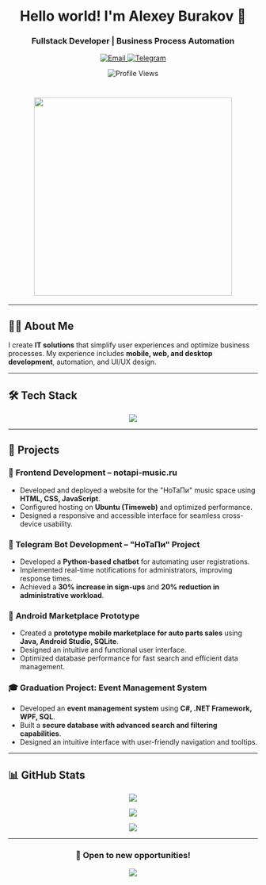 <h1 align="center">Hello world! I'm Alexey Burakov 👋</h1>
<h3 align="center">Fullstack Developer | Business Process Automation</h3>

<p align="center">
  <a href="mailto:alexeybyr.code@gmail.com">
    <img src="https://img.shields.io/badge/Email-D14836?style=for-the-badge&logo=gmail&logoColor=white" alt="Email">
  </a>
  <a href="https://t.me/ABC0010">
    <img src="https://img.shields.io/badge/Telegram-26A5E4?style=for-the-badge&logo=telegram&logoColor=white" alt="Telegram">
  </a>
</p>

<p align="center">
  <img src="https://komarev.com/ghpvc/?username=alexey2hu&label=Profile+Views&color=blue&style=flat-square" alt="Profile Views" />
</p>

<h1 align="center">
  <img src="https://user-images.githubusercontent.com/74038190/212750155-3ceddfbd-19d3-40a3-87af-8d329c8323c4.gif"
	width="400px">
</h1>

---

## 🧑‍💻 About Me

I create **IT solutions** that simplify user experiences and optimize business processes. My experience includes **mobile, web, and desktop development**, automation, and UI/UX design.

---

## 🛠️ Tech Stack

<p align="center">
	<img src="https://skillicons.dev/icons?i=html,css,js,cpp,cs,java,python,go,mysql,git" />
</p>

---

## 🚀 Projects

### 🎸 **Frontend Development – notapi-music.ru**

- Developed and deployed a website for the "НоТаПи" music space using **HTML, CSS, JavaScript**.
- Configured hosting on **Ubuntu (Timeweb)** and optimized performance.
- Designed a responsive and accessible interface for seamless cross-device usability.

### 🤖 **Telegram Bot Development – "НоТаПи" Project**

- Developed a **Python-based chatbot** for automating user registrations.
- Implemented real-time notifications for administrators, improving response times.
- Achieved a **30% increase in sign-ups** and **20% reduction in administrative workload**.

### 📱 **Android Marketplace Prototype**

- Created a **prototype mobile marketplace for auto parts sales** using **Java, Android Studio, SQLite**.
- Designed an intuitive and functional user interface.
- Optimized database performance for fast search and efficient data management.

### 🎓 **Graduation Project: Event Management System**

- Developed an **event management system** using **C#, .NET Framework, WPF, SQL**.
- Built a **secure database with advanced search and filtering capabilities**.
- Designed an intuitive interface with user-friendly navigation and tooltips.

---

## 📊 GitHub Stats

<p align="center">
  <img src="https://github-readme-stats.vercel.app/api?username=alexey2hu&show_icons=true&theme=tokyonight">
</p>

<p align="center">
  <img src="https://github-readme-streak-stats.vercel.app?user=alexey2hu&theme=tokyonight">
</p>

<p align="center">
  <img src="https://github-readme-stats.vercel.app/api/top-langs/?username=alexey2hu&layout=compact&theme=tokyonight">
</p>

---

<h3 align="center">🌟 Open to new opportunities!</h3>

<p align="center">
  <img src="https://capsule-render.vercel.app/api?type=wave&color=0:0f0c29,100:302b63&height=100&section=footer">
</p>
